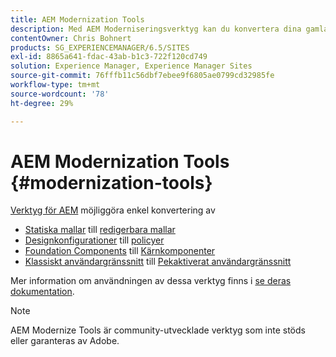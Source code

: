 ```yaml
---
title: AEM Modernization Tools
description: Med AEM Moderniseringsverktyg kan du konvertera dina gamla AEM till den senaste tekniken
contentOwner: Chris Bohnert
products: SG_EXPERIENCEMANAGER/6.5/SITES
exl-id: 8865a641-fdac-43ab-b1c3-722f120cd749
solution: Experience Manager, Experience Manager Sites
source-git-commit: 76fffb11c56dbf7ebee9f6805ae0799cd32985fe
workflow-type: tm+mt
source-wordcount: '78'
ht-degree: 29%

---
```


# AEM Modernization Tools {#modernization-tools}

[Verktyg för AEM](https://opensource.adobe.com/aem-modernize-tools/) möjliggöra enkel konvertering av

* [Statiska mallar](page-templates-static.md) till [redigerbara mallar](page-templates-editable.md)
* [Designkonfigurationer](page-templates-static.md) till [policyer](page-templates-editable.md)
* [Foundation Components](/help/sites-authoring/default-components-foundation.md) till [Kärnkomponenter](https://experienceleague.adobe.com/docs/experience-manager-core-components/using/introduction.html)
* [Klassiskt användargränssnitt](website.md) till [Pekaktiverat användargränssnitt](touch-ui-concepts.md)

Mer information om användningen av dessa verktyg finns i [se deras dokumentation](https://opensource.adobe.com/aem-modernize-tools/).

>[!NOTE]
>
>AEM Modernize Tools är community-utvecklade verktyg som inte stöds eller garanteras av Adobe.
